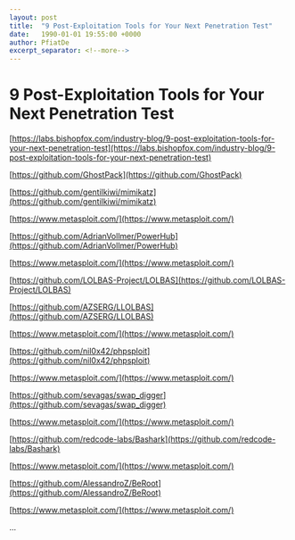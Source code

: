 ```yaml
---
layout: post
title:  "9 Post-Exploitation Tools for Your Next Penetration Test"
date:   1990-01-01 19:55:00 +0000
author: PfiatDe
excerpt_separator: <!--more-->
---
```


# 9 Post-Exploitation Tools for Your Next Penetration Test

[https://labs.bishopfox.com/industry-blog/9-post-exploitation-tools-for-your-next-penetration-test](https://labs.bishopfox.com/industry-blog/9-post-exploitation-tools-for-your-next-penetration-test)

[https://github.com/GhostPack](https://github.com/GhostPack)

[https://github.com/gentilkiwi/mimikatz](https://github.com/gentilkiwi/mimikatz)

[https://www.metasploit.com/](https://www.metasploit.com/)

[https://github.com/AdrianVollmer/PowerHub](https://github.com/AdrianVollmer/PowerHub)

[https://www.metasploit.com/](https://www.metasploit.com/)

[https://github.com/LOLBAS-Project/LOLBAS](https://github.com/LOLBAS-Project/LOLBAS)

[https://github.com/AZSERG/LLOLBAS](https://github.com/AZSERG/LLOLBAS)

[https://www.metasploit.com/](https://www.metasploit.com/)

[https://github.com/nil0x42/phpsploit](https://github.com/nil0x42/phpsploit)

[https://www.metasploit.com/](https://www.metasploit.com/)

[https://github.com/sevagas/swap_digger](https://github.com/sevagas/swap_digger)

[https://www.metasploit.com/](https://www.metasploit.com/)

[https://github.com/redcode-labs/Bashark](https://github.com/redcode-labs/Bashark)

[https://www.metasploit.com/](https://www.metasploit.com/)

[https://github.com/AlessandroZ/BeRoot](https://github.com/AlessandroZ/BeRoot)

[https://www.metasploit.com/](https://www.metasploit.com/)

...
<!--more-->
